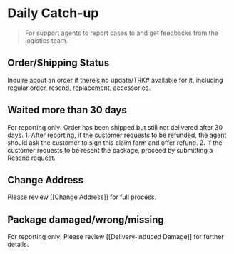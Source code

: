 # Daily Catch-up
> For support agents to report cases to and get feedbacks from the logistics team. 


## Order/Shipping Status
Inquire about an order if there’s no update/TRK# available for it, including regular order, resend, replacement, accessories. 


## Waited more than 30 days
For reporting only: Order has been shipped but still not delivered after 30 days. 
	1. After reporting, if the customer requests to be refunded, the agent should ask the customer to sign this claim form and offer refund.
	2. If the customer requests to be resent the package, proceed by submitting a Resend request.


## Change Address
Please review [[Change Address]] for full process.


## Package damaged/wrong/missing
For reporting only: Please review [[Delivery-induced Damage]] for further details.
